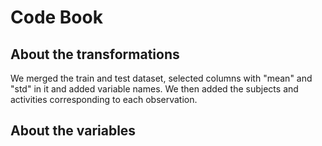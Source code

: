 # Code Book

## About the transformations 

We merged the train and test dataset, selected columns with "mean" and "std" in it and added variable names.
We then added the subjects and activities corresponding to each observation.

## About the variables 
